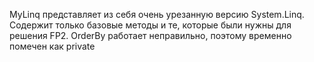 MyLinq представляет из себя очень урезанную версию System.Linq.
Содержит только базовые методы и те, которые были нужны для решения FP2.
OrderBy работает неправильно, поэтому временно помечен как private
